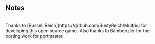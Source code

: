 ## Notes
<br/>
Thanks to [Russell Reich](https://github.com/RustyReich/Multris) for developing this open source game.  Also thanks to Bamboozler for the porting work for portmaster.
<br/>
